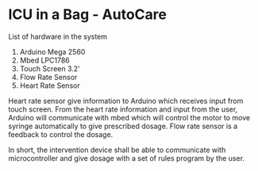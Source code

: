 # ICU in a Bag - AutoCare

List of hardware in the system
1. Arduino Mega 2560    
2. Mbed LPC1786         
3. Touch Screen 3.2'    
4. Flow Rate Sensor    
5. Heart Rate Sensor

Heart rate sensor give information to Arduino which receives input from touch screen. From the heart rate information and input from the user, Arduino will communicate with mbed which will control the motor to move syringe automatically to give prescribed dosage. Flow rate sensor is a feedback to control the dosage.

In short, the intervention device shall be able to communicate with microcontroller and give dosage with a set of rules program by the user.


